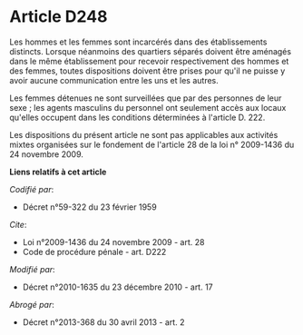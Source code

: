# Article D248

Les hommes et les femmes sont incarcérés dans des établissements distincts. Lorsque néanmoins des quartiers séparés doivent
être aménagés dans le même établissement pour recevoir respectivement des hommes et des femmes, toutes dispositions doivent
être prises pour qu'il ne puisse y avoir aucune communication entre les uns et les autres. 

Les femmes détenues ne sont surveillées que par des personnes de leur sexe ; les agents masculins du personnel ont seulement
accès aux locaux qu'elles occupent dans les conditions déterminées à l'article D. 222. 

Les dispositions du présent article ne sont pas applicables aux activités mixtes organisées sur le fondement de l'article 28
de la loi n° 2009-1436 du 24 novembre 2009.

**Liens relatifs à cet article**

_Codifié par_:

  - Décret n°59-322 du 23 février 1959

_Cite_:

  - Loi n°2009-1436 du 24 novembre 2009 - art. 28
  - Code de procédure pénale - art. D222

_Modifié par_:

  - Décret n°2010-1635 du 23 décembre 2010 - art. 17

_Abrogé par_:

  - Décret n°2013-368 du 30 avril 2013 - art. 2
